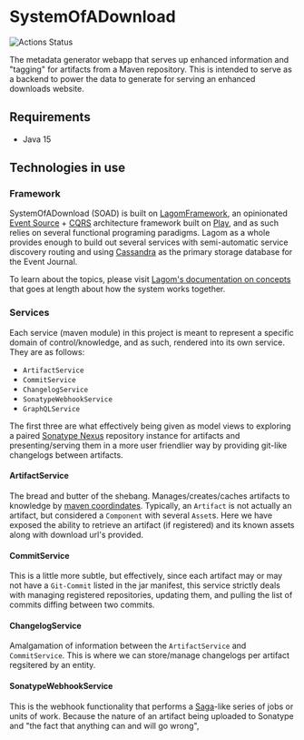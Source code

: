 # SystemOfADownload

![Actions Status](https://github.com/SpongePowered/SystemOfADownload/workflows/.github/workflows/build-project.yaml/badge.svg)

The metadata generator webapp that serves up enhanced information
and "tagging" for artifacts from a Maven repository. This is intended to
serve as a backend to power the data to generate for serving an enhanced
downloads website.

## Requirements

- Java 15

## Technologies in use

### Framework

SystemOfADownload (SOAD) is built on [LagomFramework], an opinionated
[Event Source] + [CQRS] architecture framework built on [Play], and as such relies
on several functional programing paradigms. Lagom as a whole provides enough
to build out several services with semi-automatic service discovery routing
and using [Cassandra] as the primary storage database for the Event Journal.

To learn about the topics, please visit
[Lagom's documentation on concepts](https://www.lagomframework.com/documentation/1.6.x/java/CoreConcepts.html)
that goes at length about how the system works together.

### Services
Each service (maven module) in this project is meant to represent a specific
domain of control/knowledge, and as such, rendered into its own service. They are
as follows:
- `ArtifactService`
- `CommitService`
- `ChangelogService`
- `SonatypeWebhookService`
- `GraphQLService`

The first three are what effectively being given as model views to exploring a paired
[Sonatype Nexus] repository instance for artifacts and presenting/serving them in a
more user friendlier way by providing git-like changelogs between artifacts. 

#### ArtifactService

The bread and butter of the shebang. Manages/creates/caches artifacts to knowledge by
[maven coordindates](https://maven.apache.org/pom.html#Maven_Coordinates). Typically,
an `Artifact` is not actually an artifact, but considered a `Component` with several
`Asset`s. Here we have exposed the ability to retrieve an artifact (if registered) and
its known assets along with download url's provided.

#### CommitService

This is a little more subtle, but effectively, since each artifact may or may not have a
`Git-Commit` listed in the jar manifest, this service strictly deals with managing registered
repositories, updating them, and pulling the list of commits diffing between two commits.

#### ChangelogService

Amalgamation of information between the `ArtifactService` and `CommitService`. This is where
we can store/manage changelogs per artifact regsitered by an entity.

#### SonatypeWebhookService

This is the webhook functionality that performs a [Saga]-like series of jobs or units of
work. Because the nature of an artifact being uploaded to Sonatype and "the fact that anything
can and will go wrong", 

[LagomFramework]:https://lagomframework.com/
[Event Source]:https://docs.microsoft.com/en-us/azure/architecture/patterns/event-sourcing
[CQRS]:https://docs.microsoft.com/en-us/azure/architecture/patterns/cqrs
[Play]:https://www.playframework.com
[Cassandra]:https://cassandra.apache.org
[Sonatype Nexus]:https://www.sonatype.com/nexus/repository-pro
[Saga]:https://docs.microsoft.com/en-us/azure/architecture/reference-architectures/saga/saga
